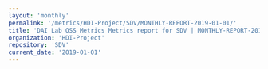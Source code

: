 ```yaml
---
layout: 'monthly'
permalink: '/metrics/HDI-Project/SDV/MONTHLY-REPORT-2019-01-01/'
title: 'DAI Lab OSS Metrics Metrics report for SDV | MONTHLY-REPORT-2019-01-01'
organization: 'HDI-Project'
repository: 'SDV'
current_date: '2019-01-01'
---
```

